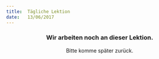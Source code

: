 ```yaml
---
title:  Tägliche Lektion
date:   13/06/2017
---
```


### <center>Wir arbeiten noch an dieser Lektion.</center>
<center>Bitte komme später zurück.</center>